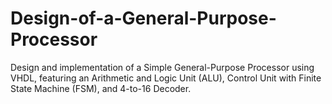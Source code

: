 # Design-of-a-General-Purpose-Processor
Design and implementation of a Simple General-Purpose Processor using VHDL, featuring an Arithmetic and Logic Unit (ALU), Control Unit with Finite State Machine (FSM), and 4-to-16 Decoder.
